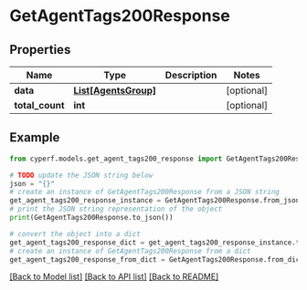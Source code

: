 # GetAgentTags200Response


## Properties

Name | Type | Description | Notes
------------ | ------------- | ------------- | -------------
**data** | [**List[AgentsGroup]**](AgentsGroup.md) |  | [optional] 
**total_count** | **int** |  | [optional] 

## Example

```python
from cyperf.models.get_agent_tags200_response import GetAgentTags200Response

# TODO update the JSON string below
json = "{}"
# create an instance of GetAgentTags200Response from a JSON string
get_agent_tags200_response_instance = GetAgentTags200Response.from_json(json)
# print the JSON string representation of the object
print(GetAgentTags200Response.to_json())

# convert the object into a dict
get_agent_tags200_response_dict = get_agent_tags200_response_instance.to_dict()
# create an instance of GetAgentTags200Response from a dict
get_agent_tags200_response_from_dict = GetAgentTags200Response.from_dict(get_agent_tags200_response_dict)
```
[[Back to Model list]](../README.md#documentation-for-models) [[Back to API list]](../README.md#documentation-for-api-endpoints) [[Back to README]](../README.md)



